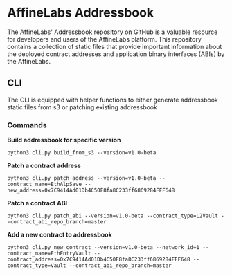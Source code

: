 # AffineLabs Addressbook

The AffineLabs' Addressbook repository on GitHub is a valuable resource for developers and users of the AffineLabs platform. 
This repository contains a collection of static files that provide important information about the deployed contract addresses 
and application binary interfaces (ABIs) by the AffineLabs.

## CLI

The CLI is equipped with helper functions to either generate addressbook static files from s3 or patching existing addressbook

### Commands
__Build addressbook for specific version__
```
python3 cli.py build_from_s3 --version=v1.0-beta
```

__Patch a contract address__
```
python3 cli.py patch_address --version=v1.0-beta --contract_name=EthAlpSave --new_address=0x7C9414Ad01Db4C50F8fa8C233ff6869284FFF648
```

__Patch a contract ABI__
```
python3 cli.py patch_abi --version=v1.0-beta --contract_type=L2Vault --contract_abi_repo_branch=master
```

__Add a new contract to addressbook__
```
python3 cli.py new_contract --version=v1.0-beta --network_id=1 --contract_name=EthEntryVault --contract_address=0x7C9414Ad01Db4C50F8fa8C233ff6869284FFF648 --contract_type=Vault --contract_abi_repo_branch=master
```
